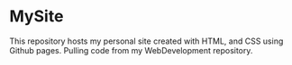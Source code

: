 # MySite
This repository hosts my personal site created with HTML, and CSS using Github pages. Pulling code from my WebDevelopment repository.
